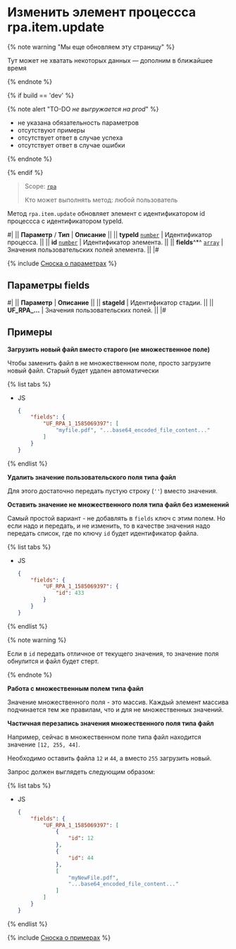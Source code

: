 # Изменить элемент процессса rpa.item.update

{% note warning "Мы еще обновляем эту страницу" %}

Тут может не хватать некоторых данных — дополним в ближайшее время

{% endnote %}

{% if build == 'dev' %}

{% note alert "TO-DO _не выгружается на prod_" %}

- не указана обязательность параметров
- отсутствуют примеры
- отсутствует ответ в случае успеха
- отсутствует ответ в случае ошибки

{% endnote %}

{% endif %}

> Scope: [`rpa`](../../../scopes/permissions.md)
>
> Кто может выполнять метод: любой пользователь

Метод `rpa.item.update` обновляет элемент с идентификатором id процессса с идентификатором typeId.

#|
|| **Параметр** / **Тип** | **Описание** ||
|| **typeId** 
[`number`](../../../data-types.md) | Идентификатор процесса. ||
|| **id** 
[`number`](../../../data-types.md) | Идентификатор элемента. ||
|| **fields**^*^ 
[`array`](../../../data-types.md) | Значения пользовательских полей элемента. ||
|#

{% include [Сноска о параметрах](../../../../_includes/required.md) %}

## Параметры fields

#|
|| **Параметр** | **Описание** ||
|| **stageId** | Идентификатор стадии. ||
|| **UF_RPA_...** | Значения пользовательских полей. ||
|#

## Примеры

**Загрузить новый файл вместо старого (не множественное поле)**

Чтобы заменить файл в не множественном поле, просто загрузите новый файл. Старый будет удален автоматически

{% list tabs %}

- JS

    ```json
    {
        "fields": {
            "UF_RPA_1_1585069397": [
                "myfile.pdf", "...base64_encoded_file_content..."
            ]
        }
    }
    ```

{% endlist %}

**Удалить значение пользовательского поля типа файл**

Для этого достаточно передать пустую строку (`''`) вместо значения.

**Оставить значение не множественного поля типа файл без изменений**

Самый простой вариант - не добавлять в `fields` ключ с этим полем. Но если надо и передать, и не изменить, то в качестве значения надо передать список, где по ключу `id` будет идентификатор файла.

{% list tabs %}

- JS

    ```json
    {
        "fields": {
            "UF_RPA_1_1585069397": {
                "id": 433    
            }
        }
    }
    ```

{% endlist %}

{% note warning %}

Если в `id` передать отличное от текущего значения, то значение поля обнулится и файл будет стерт.

{% endnote %}

**Работа с множественным полем типа файл**

Значение множественного поля - это массив. Каждый элемент массива подчинается тем же правилам, что и для не множественных значений.

**Частичная перезапись значения множественного поля типа файл**

Например, сейчас в множественном поле типа файл находится значение `[12, 255, 44]`.

Необходимо оставить файла `12` и `44`, а вместо `255` загрузить новый.

Запрос должен выглядеть следующим образом:

{% list tabs %}

- JS

    ```json
    {
        "fields": {
            "UF_RPA_1_1585069397": [
                {
                    "id": 12
                },
                {
                    "id": 44
                },
                [
                    "myNewFile.pdf",
                    "...base64_encoded_file_content..."
                ]
            ]
        }
    }
    ```

{% endlist %}

{% include [Сноска о примерах](../../../../_includes/examples.md) %}
